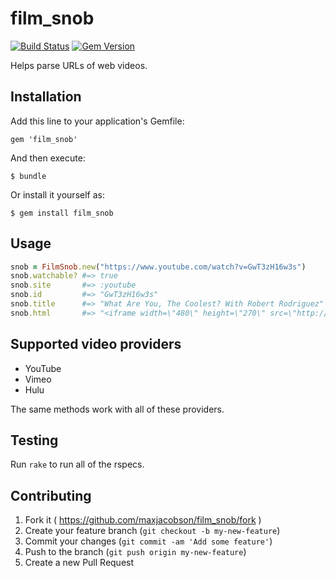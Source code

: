 # film_snob

[![Build Status](https://travis-ci.org/maxjacobson/film_snob.svg?branch=master)](https://travis-ci.org/maxjacobson/film_snob)
[![Gem Version](https://badge.fury.io/rb/film_snob.svg)](http://badge.fury.io/rb/film_snob)

Helps parse URLs of web videos.

## Installation

Add this line to your application's Gemfile:

    gem 'film_snob'

And then execute:

    $ bundle

Or install it yourself as:

    $ gem install film_snob

## Usage

```ruby
snob = FilmSnob.new("https://www.youtube.com/watch?v=GwT3zH16w3s")
snob.watchable? #=> true
snob.site       #=> :youtube
snob.id         #=> "GwT3zH16w3s"
snob.title      #=> "What Are You, The Coolest? With Robert Rodriguez"
snob.html       #=> "<iframe width=\"480\" height=\"270\" src=\"http://www.youtube.com/embed/GwT3zH16w3s?feature=oembed\" frameborder=\"0\" allowfullscreen></iframe>"
```

## Supported video providers

* YouTube
* Vimeo
* Hulu

The same methods work with all of these providers.

## Testing

Run `rake` to run all of the rspecs.

## Contributing

1. Fork it ( https://github.com/maxjacobson/film_snob/fork )
2. Create your feature branch (`git checkout -b my-new-feature`)
3. Commit your changes (`git commit -am 'Add some feature'`)
4. Push to the branch (`git push origin my-new-feature`)
5. Create a new Pull Request
